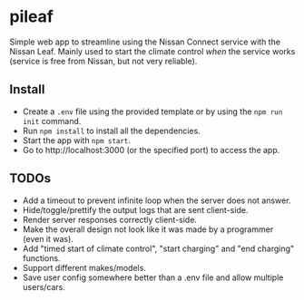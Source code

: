 # pileaf

Simple web app to streamline using the Nissan Connect service with the Nissan Leaf. 
Mainly used to start the climate control *when* the service works 
(service is free from Nissan, but not very reliable).

## Install

* Create a `.env` file using the provided template or by using the `npm run init` command.
* Run `npm install` to install all the dependencies.
* Start the app with `npm start`.
* Go to http://localhost:3000 (or the specified port) to access the app.

## TODOs

* Add a timeout to prevent infinite loop when the server does not answer.
* Hide/toggle/prettify the output logs that are sent client-side.
* Render server responses correctly client-side.
* Make the overall design not look like it was made by a programmer (even it was).
* Add "timed start of climate control", "start charging" and "end charging" functions.
* Support different makes/models.
* Save user config somewhere better than a .env file and allow multiple users/cars.